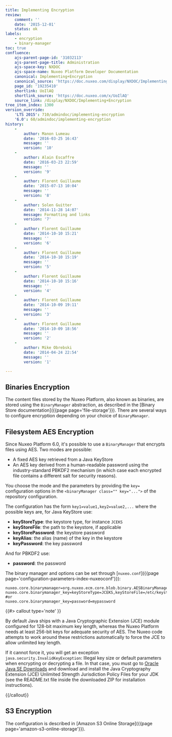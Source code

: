 ```yaml
---
title: Implementing Encryption
review:
    comment: ''
    date: '2015-12-01'
    status: ok
labels:
    - encryption
    - binary-manager
toc: true
confluence:
    ajs-parent-page-id: '31032113'
    ajs-parent-page-title: Administration
    ajs-space-key: NXDOC
    ajs-space-name: Nuxeo Platform Developer Documentation
    canonical: Implementing+Encryption
    canonical_source: 'https://doc.nuxeo.com/display/NXDOC/Implementing+Encryption'
    page_id: '19235410'
    shortlink: UoIlAQ
    shortlink_source: 'https://doc.nuxeo.com/x/UoIlAQ'
    source_link: /display/NXDOC/Implementing+Encryption
tree_item_index: 1300
version_override:
    'LTS 2015': 710/admindoc/implementing-encryption
    '6.0': 60/admindoc/implementing-encryption
history:
    -
        author: Manon Lumeau
        date: '2016-03-25 16:43'
        message: ''
        version: '10'
    -
        author: Alain Escaffre
        date: '2016-03-23 22:59'
        message: ''
        version: '9'
    -
        author: Florent Guillaume
        date: '2015-07-13 10:04'
        message: ''
        version: '8'
    -
        author: Solen Guitter
        date: '2014-11-28 14:07'
        message: Formatting and links
        version: '7'
    -
        author: Florent Guillaume
        date: '2014-10-10 15:21'
        message: ''
        version: '6'
    -
        author: Florent Guillaume
        date: '2014-10-10 15:19'
        message: ''
        version: '5'
    -
        author: Florent Guillaume
        date: '2014-10-10 15:16'
        message: ''
        version: '4'
    -
        author: Florent Guillaume
        date: '2014-10-09 19:11'
        message: ''
        version: '3'
    -
        author: Florent Guillaume
        date: '2014-10-09 18:56'
        message: ''
        version: '2'
    -
        author: Mike Obrebski
        date: '2014-04-24 22:54'
        message: ''
        version: '1'

---
```

## Binaries Encryption

The content files stored by the Nuxeo Platform, also known as binaries, are stored using the `BinaryManager` abstraction, as described in the [Binary Store documentation]({{page page='file-storage'}}). There are several ways to configure encryption depending on your choice of&nbsp;`BinaryManager`.

## Filesystem AES Encryption

Since Nuxeo Platform 6.0, it's possible to use a&nbsp;`BinaryManager`&nbsp;that encrypts files using AES. Two modes are possible:

*   A fixed AES key retrieved from a Java KeyStore
*   An AES key derived from a human-readable password using the industry-standard PBKDF2 mechanism (in which case each encrypted file contains a different salt for security reasons).

You choose the mode and the parameters by providing the `key=` configuration options in the&nbsp;`<binaryManager class="" key="...">`&nbsp;of the repository configuration.

The configuration has the form&nbsp;`key1=value1,key2=value2,...`&nbsp;where the possible keys are, for Java KeyStore use:

*   **keyStoreType**: the keystore type, for instance `JCEKS`
*   **keyStoreFile**: the path to the keystore, if applicable
*   **keyStorePassword**: the keystore password
*   **keyAlias**: the alias (name) of the key in the keystore
*   **keyPassword**: the key password

And for PBKDF2 use:

*   **password**: the password

The binary manager and options can be set through [`nuxeo.conf`]({{page page='configuration-parameters-index-nuxeoconf'}}):

```
nuxeo.core.binarymanager=org.nuxeo.ecm.core.blob.binary.AESBinaryManager
nuxeo.core.binarymanager_key=keyStoreType=JCEKS,keyStoreFile=/etc/keystore.jceks,keyStorePassword=changeit,keyAlias=mykey,keyPassword=changeittoo
#or
nuxeo.core.binarymanager_key=password=mypassword
```

{{#> callout type='note' }}

By default Java ships with a Java Cryptographic Extension (JCE) module configured for 128-bit maximum key length, whereas the Nuxeo Platform needs at least 256-bit keys for adequate security of AES. The Nuxeo code attempts to work around these restrictions automatically to force the JCE to allow unlimited key length.

If it cannot force it, you will get an exception `java.security.InvalidKeyException`: Illegal key size or default parameters when encrypting or decrypting a file. In that case, you must go to&nbsp;[Oracle Java SE Downloads](http://www.oracle.com/technetwork/java/javase/downloads/index.html)&nbsp;and download and install the Java Cryptography Extension (JCE) Unlimited Strength Jurisdiction Policy Files for your JDK (see the README.txt file inside the downloaded ZIP for installation instructions).

{{/callout}}


## S3 Encryption

The configuration is described in&nbsp;[Amazon S3 Online Storage]({{page page='amazon-s3-online-storage'}}).
